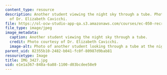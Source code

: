 ```yaml
---
content_type: resource
description: Another student viewing the night sky through a tube. Photo courtesy
  of Dr. Elizabeth Cavicchi.
file: https://ol-ocw-studio-app-qa.s3.amazonaws.com/courses/ec-050-recreate-experiments-from-history-inform-the-future-from-the-past-galileo-january-iap-2010/e1e1a367848a6a881100d03bcdee58e9_IMG_3427.jpg
file_type: image/jpeg
image_metadata:
  caption: Another student viewing the night sky through a tube.
  credit: Photo courtesy of Dr. Elizabeth Cavicchi.
  image-alt: Photo of another student looking through a tube at the night sky.
parent_uid: 82355b10-2482-b041-fc0f-80987d9bab81
resourcetype: Image
title: IMG_3427.jpg
uid: e1e1a367-848a-6a88-1100-d03bcdee58e9
---
```

